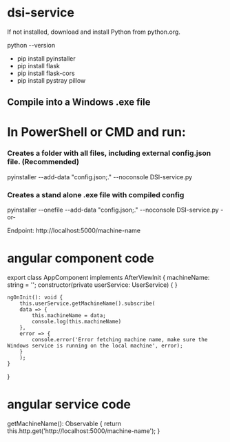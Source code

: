 # dsi-service


If not installed, download and install Python from python.org.

python --version

- pip install pyinstaller
- pip install flask
- pip install flask-cors
- pip install pystray pillow

## Compile into a Windows .exe file
# In PowerShell or CMD and run: 

### Creates a folder with all files, including external config.json file. (Recommended)
pyinstaller --add-data "config.json;." --noconsole DSI-service.py

### Creates a stand alone .exe file with compiled config
pyinstaller --onefile --add-data "config.json;." --noconsole DSI-service.py
-or-


Endpoint: http://localhost:5000/machine-name




# angular component code
export class AppComponent implements AfterViewInit {
  machineName: string = '';
  constructor(private userService: UserService) { }

    ngOnInit(): void {
        this.userService.getMachineName().subscribe(
        data => {
            this.machineName = data;
            console.log(this.machineName)
        },
        error => {
            console.error('Error fetching machine name, make sure the Windows service is running on the local machine', error);
        }
        );
    }

}

# angular service code
  getMachineName(): Observable<any> {
    return this.http.get<any>('http://localhost:5000/machine-name');
  }